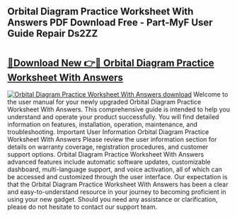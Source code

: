 ## Orbital Diagram Practice Worksheet With Answers PDF Download Free - Part-MyF User Guide Repair Ds2ZZ

# <h2><a href="http://dfo2mpm.blite.top/?on=Orbital+Diagram+Practice+Worksheet+With+Answers">🔗Download New 👉🔴 Orbital Diagram Practice Worksheet With Answers</a></h2>

[![Orbital Diagram Practice Worksheet With Answers download](https://i.imgur.com/lujVjoI.png)](http://dfo2mpm.blite.top/?on=Orbital+Diagram+Practice+Worksheet+With+Answers)
Welcome to the user manual for your newly upgraded Orbital Diagram Practice Worksheet With Answers. This comprehensive guide is intended to help you understand and operate your product successfully. You will find detailed information on features, installation, operation, maintenance, and troubleshooting. Important User Information Orbital Diagram Practice Worksheet With Answers Please review the user information section for details on warranty coverage, registration procedures, and customer support options. Orbital Diagram Practice Worksheet With Answers advanced features include automatic software updates, customizable dashboard, multi-language support, and voice activation, all of which can be accessed and customized through the user interface. Our expectation is that the Orbital Diagram Practice Worksheet With Answers has been a clear and easy-to-understand resource in your journey to becoming proficient in using your new gadget. Should you need any assistance or clarification, please do not hesitate to contact our support team.
